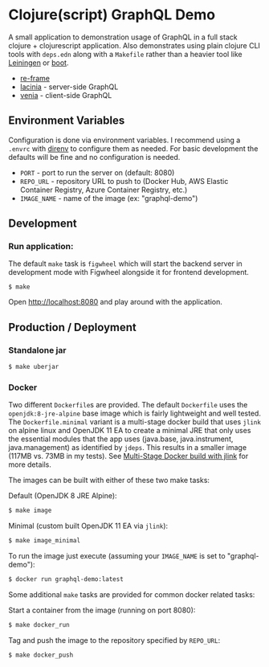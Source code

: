 # Clojure(script) GraphQL Demo

A small application to demonstration usage of GraphQL in a full stack 
clojure + clojurescript application. Also demonstrates using plain clojure CLI
tools with `deps.edn` along with a `Makefile` rather than a heavier tool like
[Leiningen](https://leiningen.org/) or [boot](http://boot-clj.com/).

* [re-frame](https://github.com/Day8/re-frame)
* [lacinia](https://github.com/walmartlabs/lacinia) - server-side GraphQL
* [venia](https://github.com/Vincit/venia) - client-side GraphQL


## Environment Variables

Configuration is done via environment variables. I recommend using a
`.envrc` with [direnv](https://direnv.net/) to configure them as needed. For
basic development the defaults will be fine and no configuration is needed.

* `PORT` - port to run the server on (default: 8080)
* `REPO_URL` - repository URL to push to (Docker Hub, AWS Elastic Container
 Registry, Azure Container Registry, etc.)
* `IMAGE_NAME` - name of the image (ex: "graphql-demo")

## Development

### Run application:

The default `make` task is `figwheel` which will start the backend server in
development mode with Figwheel alongside it for frontend development.

```
$ make
```

Open [http://localhost:8080](http://localhost:8080) and play around with the
application.

## Production / Deployment

### Standalone jar

```bash
$ make uberjar
```

### Docker

Two different `Dockerfile`s are provided. The default `Dockerfile` uses the
`openjdk:8-jre-alpine` base image which is fairly lightweight and well tested.
The `Dockerfile.minimal` variant is a multi-stage docker build that uses `jlink`
on alpine linux and OpenJDK 11 EA to create a minimal JRE that only uses the
essential modules that the app uses (java.base, java.instrument,
java.management) as identified by `jdeps`. This results in a smaller image
(117MB vs. 73MB in my tests). See [Multi-Stage Docker build with jlink](https://mjg123.github.io/2018/05/26/Multi-Stage-Docker-Build-with-jlink.html)
for more details.

The images can be built with either of these two make tasks:

Default (OpenJDK 8 JRE Alpine):

```bash
$ make image
```

Minimal (custom built OpenJDK 11 EA via `jlink`):

```bash
$ make image_minimal
```

To run the image just execute (assuming your `IMAGE_NAME` is set to "graphql-demo"):

```bash
$ docker run graphql-demo:latest
```

Some additional `make` tasks are provided for common docker related tasks:

Start a container from the image (running on port 8080):

```bash
$ make docker_run
```

Tag and push the image to the repository specified by `REPO_URL`:

```bash
$ make docker_push
```
